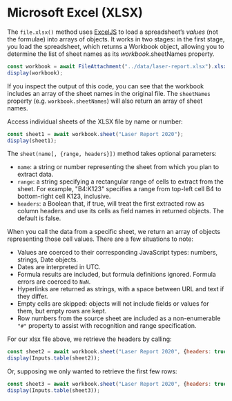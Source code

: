 # Microsoft Excel (XLSX)

The `file.xlsx()` method uses [ExcelJS](https://github.com/exceljs/exceljs) to load a spreadsheet’s _values_ (not the formulae) into arrays of objects. It works in two stages: in the first stage, you load the spreadsheet, which returns a Workbook object, allowing you to determine the list of sheet names as its _workbook_.sheetNames property.

```js echo
const workbook = await FileAttachment("../data/laser-report.xlsx").xlsx();
display(workbook);
```

If you inspect the output of this code, you can see that the workbook includes an array of the sheet names in the original file. The `sheetNames` property (e.g. `workbook.sheetNames`) will also return an array of sheet names.

Access individual sheets of the XLSX file by name or number:

```js echo
const sheet1 = await workbook.sheet("Laser Report 2020");
display(sheet1);
```

The `sheet(name[, {range, headers}])` method takes optional parameters:
- `name`: a string or number representing the sheet from which you plan to extract data.
- `range`: a string specifying a rectangular range of cells to extract from the sheet. For example, "B4:K123" specifies a range from top-left cell B4 to bottom-right cell K123, inclusive.
- `headers`: a Boolean that, if true, will treat the first extracted row as column headers and use its cells as field names in returned objects. The default is false.

When you call the data from a specific sheet, we return an array of objects representing those cell values. There are a few situations to note:

- Values are coerced to their corresponding JavaScript types: numbers, strings, Date objects.
- Dates are interpreted in UTC.
- Formula results are included, but formula definitions ignored. Formula errors are coerced to `NaN`.
- Hyperlinks are returned as strings, with a space between URL and text if they differ.
- Empty cells are skipped: objects will not include fields or values for them, but empty rows are kept.
- Row numbers from the source sheet are included as a non-enumerable `"#"` property to assist with recognition and range specification.

For our xlsx file above, we retrieve the headers by calling:

```js echo
const sheet2 = await workbook.sheet("Laser Report 2020", {headers: true});
display(Inputs.table(sheet2));
```

Or, supposing we only wanted to retrieve the first few rows:

```js echo
const sheet3 = await workbook.sheet("Laser Report 2020", {headers: true, range: "1:5"});
display(Inputs.table(sheet3));
```
